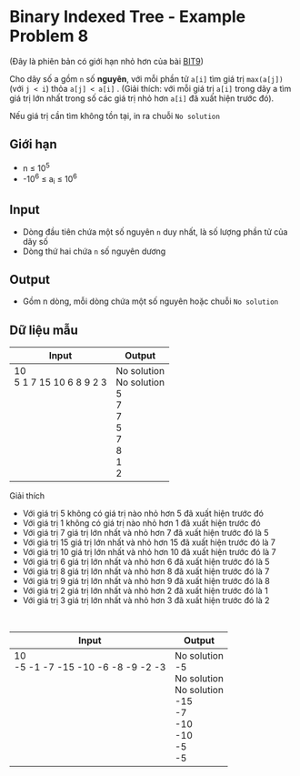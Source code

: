 # Binary Indexed Tree - Example Problem 8

(Đây là phiên bản có giới hạn nhỏ hơn của bài [BIT9](https://github.com/thptbadiem-tutor/Tutoring-2020/blob/master/Binary_indexed_tree/BIT9.md))

Cho dãy số a gồm `n` số **nguyên**, với mỗi phần tử `a[i]` tìm giá trị `max(a[j])` (với `j < i`) thỏa `a[j] < a[i]` . (Giải thích: với mỗi giá trị `a[i]` trong dãy a tìm giá trị lớn nhất trong số các giá trị nhỏ hơn `a[i]` đã xuất hiện trước đó).

Nếu giá trị cần tìm không tồn tại, in ra chuỗi `No solution`

## Giới hạn

* n ≤ 10<sup>5</sup>
* -10<sup>6</sup> ≤ a<sub>i</sub> ≤ 10<sup>6</sup>

## Input

* Dòng đầu tiên chứa một số nguyên `n` duy nhất, là số lượng phần tử của dãy số
* Dòng thứ hai chứa `n` số nguyên dương

## Output

* Gồm n dòng, mỗi dòng chứa một số nguyên hoặc chuỗi `No solution`

## Dữ liệu mẫu

| Input | Output |
|---|---|
| 10 <br> 5 1 7 15 10 6 8 9 2 3 <br> <br> <br> <br> <br> <br> <br> <br> <br> | No solution <br> No solution <br> 5 <br> 7 <br> 7 <br> 5 <br> 7 <br> 8 <br> 1 <br> 2

Giải thích

* Với giá trị 5 không có giá trị nào nhỏ hơn 5 đã xuất hiện trước đó
* Với giá trị 1 không có giá trị nào nhỏ hơn 1 đã xuất hiện trước đó
* Với giá trị 7 giá trị lớn nhất và nhỏ hơn 7 đã xuất hiện trước đó là 5
* Với giá trị 15 giá trị lớn nhất và nhỏ hơn 15 đã xuất hiện trước đó là 7
* Với giá trị 10 giá trị lớn nhất và nhỏ hơn 10 đã xuất hiện trước đó là 7
* Với giá trị 6 giá trị lớn nhất và nhỏ hơn 6 đã xuất hiện trước đó là 5
* Với giá trị 8 giá trị lớn nhất và nhỏ hơn 8 đã xuất hiện trước đó là 7
* Với giá trị 9 giá trị lớn nhất và nhỏ hơn 9 đã xuất hiện trước đó là 8
* Với giá trị 2 giá trị lớn nhất và nhỏ hơn 2 đã xuất hiện trước đó là 1
* Với giá trị 3 giá trị lớn nhất và nhỏ hơn 3 đã xuất hiện trước đó là 2

<br>

| Input | Output |
|---|---|
| 10 <br> -5 -1 -7 -15 -10 -6 -8 -9 -2 -3 <br> <br> <br> <br> <br> <br> <br> <br> <br> | No solution <br> -5 <br> No solution <br> No solution <br> -15 <br> -7 <br> -10 <br> -10 <br> -5 <br> -5
